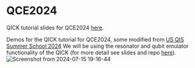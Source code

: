 # QCE2024

QICK tutorial slides for QCE2024 [here](https://docs.google.com/presentation/d/1rrgFXOn-ZROhKadeiPFlLhmJAO-Ze_ezWnpo-j1usnw/edit?usp=sharing).

Demos for the QICK tutorial for QCE2024, some modified from [US QIS Summer School 2024](https://www.qscience.org/us-quantum-information-science-summer-school/)
We will be using the resonator and qubit emulator functionality of the QICK (for more detail see slides and repo [here](https://github.com/openquantumhardware/QCE2023_public)). 
![Screenshot from 2024-07-15 19-16-44](https://github.com/user-attachments/assets/76f4692a-263b-483b-bee4-9bad367e2239)
